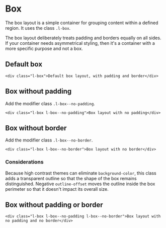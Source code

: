 # Box

The box layout is a simple container for grouping content within a defined region. It uses the class `.l-box`.

The box layout deliberately treats padding and borders equally on all sides. If your container needs asymmetrical styling, then it's a container with a more specific purpose and not a box.

## Default box

```
<div class="l-box">Default box layout, with padding and border</div>
```

## Box without padding

Add the modifier class `.l-box--no-padding`.

```
<div class="l-box l-box--no-padding">Box layout with no padding</div>
```

## Box without border

Add the modifier class `.l-box--no-border`.

```
<div class="l-box l-box--no-border">Box layout with no border</div>
```

### Considerations

Because high contrast themes can eliminate `background-color`, this class adds a transparent outline so that the shape of the box remains distinguished. Negative `outline-offset` moves the outline inside the box perimeter so that it doesn't impact its overall size.

## Box without padding or border

```
<div class="l-box l-box--no-padding l-box--no-border">Box layout with no padding and no border</div>
```